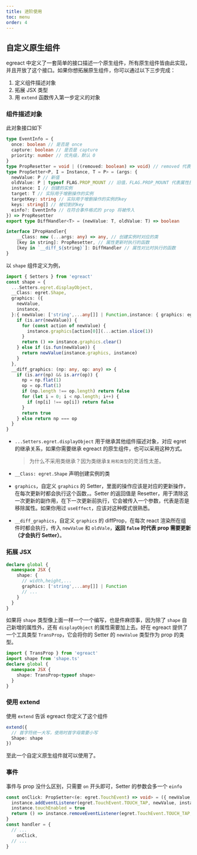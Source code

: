 ```yaml
---
title: 进阶使用
toc: menu
order: 4
---
```


## 自定义原生组件

egreact 中定义了一套简单的接口描述一个原生组件，所有原生组件皆由此实现，并且开放了这个接口。如果你想拓展原生组件，你可以通过以下三步完成：
1. 定义组件描述对象
2. 拓展 JSX 类型
3. 用 `extend` 函数传入第一步定义的对象

### 组件描述对象

此对象接口如下
``` typescript
type EventInfo = {
  once: boolean // 是否是 once
  capture: boolean // 是否是 capture
  priority: number // 优先级，默认 0
}
type PropResetter = void | ((removed: boolean) => void) // removed 代表是否是移除属性
type PropSetter<P, I = Instance, T = P> = (args: {
  newValue: P // 新值
  oldValue: P | typeof FLAG.PROP_MOUNT // 旧值，FLAG.PROP_MOUNT 代表属性挂载
  instance: I // 创建的实例
  target: T // 实际用于增删操作的实例
  targetKey: string // 实际用于增删操作的实例的key
  keys: string[] // 被切割的key
  einfo?: EventInfo // 在符合事件格式的 prop 将被传入
}) => PropResetter
export type DiffHandler<T> = (newValue: T, oldValue: T) => boolean

interface IPropHandler{
    __Class: new (...args: any) => any, // 创建实例时对应的类
    [key in string]: PropResetter, // 属性更新时执行的函数
    [key in `__diff_${string}`]: DiffHandler // 属性对比时执行的函数
}
```

以 `shape` 组件定义为例，
``` typescript
import { Setters } from 'egreact'
const shape = {
  ...Setters.egret.displayObject,
  __Class: egret.Shape,
  graphics: ({
    newValue,
    instance,
  }:{ newValue: ['string',...any[]] | Function,instance: { graphics: egret.Graphics }}) => {
    if (is.arr(newValue)) {
      for (const action of newValue) {
        instance.graphics[action[0]](...action.slice(1))
      }
      return () => instance.graphics.clear()
    } else if (is.fun(newValue)) {
      return newValue(instance.graphics, instance)
    }
  },
  __diff_graphics: (np: any, op: any) => {
    if (is.arr(np) && is.arr(op)) {
      np = np.flat(1)
      op = op.flat(1)
      if (np.length !== op.length) return false
      for (let i = 0; i < np.length; i++) {
        if (np[i] !== op[i]) return false
      }
      return true
    } else return np === op
  }
}
```
- `...Setters.egret.displayObject` 用于继承其他组件描述对象，对应 egret 的继承关系，如果你需要继承 egreact 的原生组件，也可以采用这种方式。  
  > 为什么不采用类继承？因为类继承`复用和类型`的灵活性太差。  

- `__Class: egret.Shape` 声明创建实例的类
- `graphics`，自定义 `graphics` 的 Setter，里面的操作应该是对应的更新操作，在每次更新时都会执行这个函数，。Setter 的返回值是 Resetter，用于清除这一次更新的副作用，在下一次更新前执行，它会被传入一个参数，代表是否是移除属性。如果你用过 `useEffect`，应该对这种模式很熟悉。
- `__diff_graphics`，自定义 `graphics` 的 diffProp，在每次 react 渲染所在组件时都会执行，传入 `newValue` 和 `oldVale`，**返回 `false` 时代表 prop 需要更新（才会执行 Setter）**。

### 拓展 JSX
``` typescript
declare global {
  namespace JSX {
    shape: {
      // width,height,...
      graphics: ['string',...any[]] | Function
      // ...
    }
  }
}
```

如果将 `shape` 类型像上面一样一个一个编写，也是件麻烦事，因为除了 `shape` 自己新增的属性外，还有 `displayObject` 的属性需要加上去。好在 egreact 提供了一个工具类型 `TransProp`，它会将你的 Setter 的 `newValue` 类型作为 prop 的类型。
``` typescript
import { TransProp } from 'egreact'
import shape from 'shape.ts'
declare global {
  namespace JSX {
    shape: TransProp<typeof shape>
  }
}
```

### 使用 extend
使用 `extend` 告诉 egreact 你定义了这个组件
``` typescript
extend({
  // 首字符统一大写，使用时首字母需要小写
  Shape: shape
})
```

至此一个自定义原生组件就可以使用了。

### 事件

事件与 prop 没什么区别，只需要 `on` 开头即可，Setter 的参数会多一个 `einfo`
``` typescript
const onClick: PropSetter<(e: egret.TouchEvent) => void> = ({ newValue, instance, einfo }) => {
  instance.addEventListener(egret.TouchEvent.TOUCH_TAP, newValue, instance)
  instance.touchEnabled = true
  return () => instance.removeEventListener(egret.TouchEvent.TOUCH_TAP, newValue, instance)
}
const handler = {
  // ...
    onClick,
  // ...
}
```




